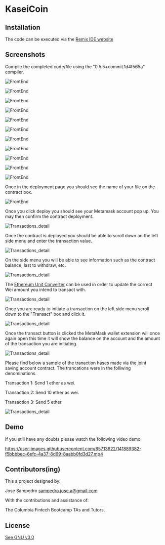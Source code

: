 # KaseiCoin

## Installation

The code can be executed via the [Remix IDE website ](https://remix.ethereum.org/#optimize=false&runs=200&evmVersion=null&version=soljson-v0.8.7+commit.e28d00a7.js)


## Screenshots

Compile the completed code/file using the "0.5.5+commit.1d4f565a" compiler. 

![FrontEnd](/images/Deployement_AtAddress.JPG)

![FrontEnd](/images/Deployement_balanceOf_address.JPG)

![FrontEnd](/images/Deployement_balanceOf_totalSupplyJPG.JPG)

![FrontEnd](/images/Deployement_buyTokens_Transact.JPG)

![FrontEnd](/images/Deployement_call_balanceOf.JPG)

![FrontEnd](/images/Deployement_crowdsale_goal.JPG)

![FrontEnd](/images/Deployement_weiRaisedJPG)

![FrontEnd](/images/Deployment_buyTokens_balanceOf.JPG)

![FrontEnd](/images/Deployment_Contract_addMinter_balanceOf.JPG)

![FrontEnd](/images/Deployment_crowds_token_buyToken.JPG)

![FrontEnd](/images/Deployment_injectedWeb3_Contract_KaseiCoin_AtAddress.JPG)



Once in the deployment page you should see the name of your file on the contract box. 

![FrontEnd](/images/contract_name_deploy.JPG)

Once you click deploy you should see your Metamask account pop up. You may then confirm the contract deployment. 

![Transactions_detail](/images/deploy_metamask_Ganacheacc.JPG)

Once the contract is deployed you should be able to scroll down on the left side menu and enter the transaction value. 

![Transactions_detail](/images/TRANS1A.JPG)

On the side menu you will be able to see information such as the contract balance, last to withdraw, etc. 

![Transactions_detail](/images/TRANS1B.JPG)

The [Ethereum Unit Converter]( https://eth-converter.com/) can be used in order to update the correct Wei amount you intend to transact with. 

![Transactions_detail](/images/TRANS1C.JPG)

Once you are ready to initiate a transaction on the left side menu scroll down to the "Transact" box and click it. 

![Transactions_detail](/images/TRANS2B.JPG)

Once the transact button is clicked the MetaMask wallet extension will once again open this time it will show the balance on the account and the amount  of the transaction you are initiating.

![Transactions_detail](/images/TRANS3A.JPG)

Please find below a sample of the tranaction hases made via the joint saving account contract. The trancations were in the folliwing denominations. 

Transaction 1: Send 1 ether as wei.

Transaction 2: Send 10 ether as wei.

Transaction 3: Send 5 ether.


![Transactions_detail](/images/Ganache_TX.JPG)

## Demo

If you still have any doubts please watch the following video demo.




https://user-images.githubusercontent.com/85713622/141889382-f5bbbbec-6efc-4a37-8d69-8aabb0fd3d27.mp4





## Contributors(ing)
This a project designed by:

Jose Sampedro
sampedro.jose.a@gmail.com

With the contributions and assistance of:

The Columbia Fintech Bootcamp TAs and Tutors.

## License

[See GNU v3.0](https://github.com/IJASI/Challenge-3/blob/491335d4123fae396530363cb79be7070e049796/LICENSE)

